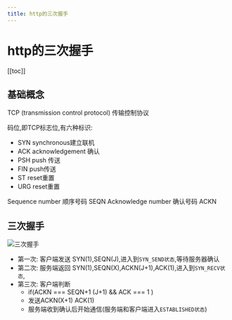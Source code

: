 ```yaml
---
title: http的三次握手
---
```


# http的三次握手

[[toc]]

## 基础概念

TCP (transmission control protocol) 传输控制协议

码位,即TCP标志位,有六种标识:
- SYN synchronous建立联机
- ACK acknowledgement 确认
- PSH push 传送
- FIN push传送
- ST reset重置
- URG reset重置

Sequence number 顺序号码 SEQN
Acknowledge number 确认号码 ACKN

## 三次握手

![三次握手](http://dl.iteye.com/upload/picture/pic/52632/af92abd0-c8bc-3954-a06c-9f6a9f049452.jpg)

- 第一次: 客户端发送 SYN(1),SEQN(J),进入到`SYN_SEND状态`,等待服务器确认
- 第二次: 服务端返回 SYN(1),SEQN(X),ACKN(J+1),ACK(1),进入到`SYN_RECV状态`,
- 第三次: 客户端判断 
    - if(ACKN === SEQN+1 (J+1) && ACK === 1 )
    -  发送ACKN(X+1) ACK(1)
    -  服务端收到确认后开始通信(服务端和客户端进入`ESTABLISHED状态`)


